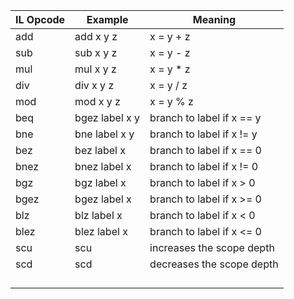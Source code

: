 | IL Opcode | Example        | Meaning                   |
| --------- | -------------- | ------------------------- |
| add       | add x y z      | x = y + z                 |
| sub       | sub x y z      | x = y - z                 |
| mul       | mul x y z      | x = y * z                 |
| div       | div x y z      | x = y / z                 |
| mod       | mod x y z      | x = y % z                 |
| beq       | bgez label x y | branch to label if x == y |
| bne       | bne label x y  | branch to label if x != y |
| bez       | bez label x    | branch to label if x == 0 |
| bnez      | bnez label x   | branch to label if x != 0 |
| bgz       | bgz label x    | branch to label if x > 0  |
| bgez      | bgez label x   | branch to label if x >= 0 |
| blz       | blz label x    | branch to label if x < 0  |
| blez      | blez label x   | branch to label if x <= 0 |
| scu       | scu            | increases the scope depth |
| scd       | scd            | decreases the scope depth |
|           |                |                           |
|           |                |                           |
|           |                |                           |
|           |                |                           |

